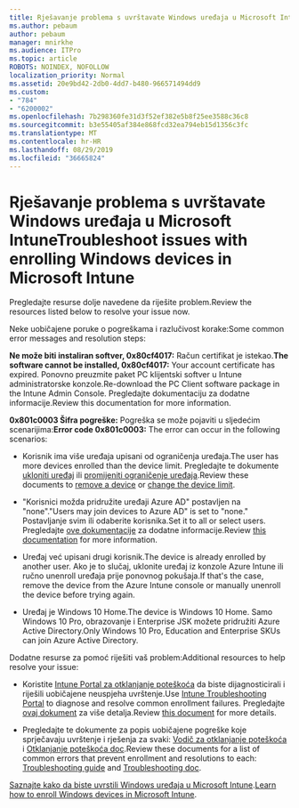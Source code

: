 ```yaml
---
title: Rješavanje problema s uvrštavate Windows uređaja u Microsoft Intune
ms.author: pebaum
author: pebaum
manager: mnirkhe
ms.audience: ITPro
ms.topic: article
ROBOTS: NOINDEX, NOFOLLOW
localization_priority: Normal
ms.assetid: 20e9bd42-2db0-4dd7-b480-966571494dd9
ms.custom:
- "784"
- "6200002"
ms.openlocfilehash: 7b298360fe31d3f52ef382e5b8f25ee3588c36c8
ms.sourcegitcommit: b3e55405af384e868fcd32ea794eb15d1356c3fc
ms.translationtype: MT
ms.contentlocale: hr-HR
ms.lasthandoff: 08/29/2019
ms.locfileid: "36665824"
---
```

# <a name="troubleshoot-issues-with-enrolling-windows-devices-in-microsoft-intune"></a><span data-ttu-id="b8aac-102">Rješavanje problema s uvrštavate Windows uređaja u Microsoft Intune</span><span class="sxs-lookup"><span data-stu-id="b8aac-102">Troubleshoot issues with enrolling Windows devices in Microsoft Intune</span></span>

<span data-ttu-id="b8aac-103">Pregledajte resurse dolje navedene da riješite problem.</span><span class="sxs-lookup"><span data-stu-id="b8aac-103">Review the resources listed below to resolve your issue now.</span></span>
  
<span data-ttu-id="b8aac-104">Neke uobičajene poruke o pogreškama i razlučivost korake:</span><span class="sxs-lookup"><span data-stu-id="b8aac-104">Some common error messages and resolution steps:</span></span>
  
 <span data-ttu-id="b8aac-105">**Ne može biti instaliran softver, 0x80cf4017:** Račun certifikat je istekao.</span><span class="sxs-lookup"><span data-stu-id="b8aac-105">**The software cannot be installed, 0x80cf4017:** Your account certificate has expired.</span></span> <span data-ttu-id="b8aac-106">Ponovno preuzmite paket PC klijentski softver u Intune administratorske konzole.</span><span class="sxs-lookup"><span data-stu-id="b8aac-106">Re-download the PC Client software package in the Intune Admin Console.</span></span> <span data-ttu-id="b8aac-107">Pregledajte dokumentaciju za dodatne informacije.</span><span class="sxs-lookup"><span data-stu-id="b8aac-107">Review this documentation for more information.</span></span>
  
 <span data-ttu-id="b8aac-108">**0x801c0003 Šifra pogreške:** Pogreška se može pojaviti u sljedećim scenarijima:</span><span class="sxs-lookup"><span data-stu-id="b8aac-108">**Error code 0x801c0003:** The error can occur in the following scenarios:</span></span>
  
-  <span data-ttu-id="b8aac-109">Korisnik ima više uređaja upisani od ograničenja uređaja.</span><span class="sxs-lookup"><span data-stu-id="b8aac-109">The user has more devices enrolled than the device limit.</span></span> <span data-ttu-id="b8aac-110">Pregledajte te dokumente [ukloniti uređaj](https://docs.microsoft.com/intune/devices-wipe) ili [promijeniti ograničenje uređaja](https://docs.microsoft.com/intune/enrollment-restrictions-set#set-device-limit-restrictions).</span><span class="sxs-lookup"><span data-stu-id="b8aac-110">Review these documents to [remove a device](https://docs.microsoft.com/intune/devices-wipe) or [change the device limit](https://docs.microsoft.com/intune/enrollment-restrictions-set#set-device-limit-restrictions).</span></span>

-  <span data-ttu-id="b8aac-111">"Korisnici možda pridružite uređaji Azure AD" postavljen na "none".</span><span class="sxs-lookup"><span data-stu-id="b8aac-111">"Users may join devices to Azure AD" is set to "none."</span></span> <span data-ttu-id="b8aac-112">Postavljanje svim ili odaberite korisnika.</span><span class="sxs-lookup"><span data-stu-id="b8aac-112">Set it to all or select users.</span></span> <span data-ttu-id="b8aac-113">Pregledajte [ove dokumentacije](https://docs.microsoft.com/azure/active-directory/device-management-azure-portal#configure-device-settings) za dodatne informacije.</span><span class="sxs-lookup"><span data-stu-id="b8aac-113">Review [this documentation](https://docs.microsoft.com/azure/active-directory/device-management-azure-portal#configure-device-settings) for more information.</span></span>

-  <span data-ttu-id="b8aac-114">Uređaj već upisani drugi korisnik.</span><span class="sxs-lookup"><span data-stu-id="b8aac-114">The device is already enrolled by another user.</span></span> <span data-ttu-id="b8aac-115">Ako je to slučaj, uklonite uređaj iz konzole Azure Intune ili ručno unenroll uređaja prije ponovnog pokušaja.</span><span class="sxs-lookup"><span data-stu-id="b8aac-115">If that's the case, remove the device from the Azure Intune console or manually unenroll the device before trying again.</span></span>

-  <span data-ttu-id="b8aac-116">Uređaj je Windows 10 Home.</span><span class="sxs-lookup"><span data-stu-id="b8aac-116">The device is Windows 10 Home.</span></span> <span data-ttu-id="b8aac-117">Samo Windows 10 Pro, obrazovanje i Enterprise JSK možete pridružiti Azure Active Directory.</span><span class="sxs-lookup"><span data-stu-id="b8aac-117">Only Windows 10 Pro, Education and Enterprise SKUs can join Azure Active Directory.</span></span>

<span data-ttu-id="b8aac-118">Dodatne resurse za pomoć riješiti vaš problem:</span><span class="sxs-lookup"><span data-stu-id="b8aac-118">Additional resources to help resolve your issue:</span></span>
  
-  <span data-ttu-id="b8aac-119">Koristite [Intune Portal za otklanjanje poteškoća](https://devicemanagement.microsoft.com/#blade/Microsoft_Intune_DeviceSettings/TroubleshootBlade) da biste dijagnosticirali i riješili uobičajene neuspjeha uvrštenje.</span><span class="sxs-lookup"><span data-stu-id="b8aac-119">Use [Intune Troubleshooting Portal](https://devicemanagement.microsoft.com/#blade/Microsoft_Intune_DeviceSettings/TroubleshootBlade) to diagnose and resolve common enrollment failures.</span></span> <span data-ttu-id="b8aac-120">Pregledajte [ovaj dokument](https://docs.microsoft.com/intune/help-desk-operators) za više detalja.</span><span class="sxs-lookup"><span data-stu-id="b8aac-120">Review [this document](https://docs.microsoft.com/intune/help-desk-operators) for more details.</span></span>

-  <span data-ttu-id="b8aac-121">Pregledajte te dokumente za popis uobičajene pogreške koje sprječavaju uvrštenje i rješenja za svaki: [Vodič za otklanjanje poteškoća](https://support.microsoft.com/help/4089533/troubleshooting-windows-device-enrollment-problems-in-microsoft-intune) i [Otklanjanje poteškoća doc](https://docs.microsoft.com/intune-classic/troubleshoot/troubleshoot-device-enrollment-in-intune).</span><span class="sxs-lookup"><span data-stu-id="b8aac-121">Review these documents for a list of common errors that prevent enrollment and resolutions to each: [Troubleshooting guide](https://support.microsoft.com/help/4089533/troubleshooting-windows-device-enrollment-problems-in-microsoft-intune) and [Troubleshooting doc](https://docs.microsoft.com/intune-classic/troubleshoot/troubleshoot-device-enrollment-in-intune).</span></span>

<span data-ttu-id="b8aac-122">[Saznajte kako da biste uvrstili Windows uređaja u Microsoft Intune](https://docs.microsoft.com/intune/windows-enroll).</span><span class="sxs-lookup"><span data-stu-id="b8aac-122">[Learn how to enroll Windows devices in Microsoft Intune](https://docs.microsoft.com/intune/windows-enroll).</span></span>
